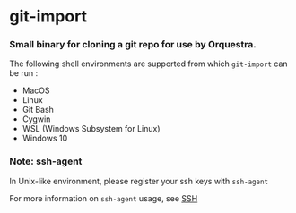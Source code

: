 # git-import
### Small binary for cloning a git repo for use by Orquestra.

The following shell environments are supported from which `git-import` can be run :

- MacOS
- Linux
- Git Bash
- Cygwin
- WSL (Windows Subsystem for Linux)
- Windows 10

### Note: ssh-agent
In Unix-like environment, please register your ssh keys with `ssh-agent`

For more information on `ssh-agent` usage, see [SSH](https://wiki.archlinux.org/index.php/SSH_keys)
